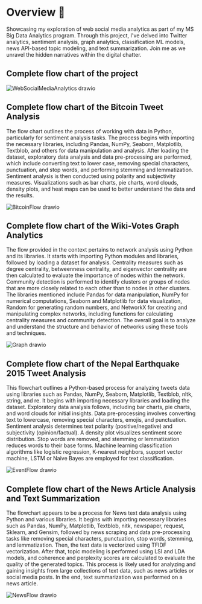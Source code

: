 # Overview 📜
Showcasing my exploration of web social media analytics as part of my MS Big Data Analytics program. Through this project, I've delved into Twitter analytics, sentiment analysis, graph analytics, classification ML models, news API-based topic modeling, and text summarization. Join me as we unravel the hidden narratives within the digital chatter.

## Complete flow chart of the project
![WebSocialMediaAnalytics drawio](https://github.com/sachin14596/Web-Social-Media-Analytics-NLP-and-Grpah-Analytics/assets/88087905/355df15f-0927-4ac9-b8be-9ce71bae9d44)

## Complete flow chart of the Bitcoin Tweet Analysis
The flow chart outlines the process of working with data in Python, particularly for sentiment analysis tasks. The process begins with importing the necessary libraries, including Pandas, NumPy, Seaborn, Matplotlib, Textblob, and others for data manipulation and analysis. After loading the dataset, exploratory data analysis and data pre-processing are performed, which include converting text to lower case, removing special characters, punctuation, and stop words, and performing stemming and lemmatization. Sentiment analysis is then conducted using polarity and subjectivity measures. Visualizations such as bar charts, pie charts, word clouds, density plots, and heat maps can be used to better understand the data and the results.

![BitcoinFlow drawio](https://github.com/sachin14596/Web-Social-Media-Analytics-NLP-and-Grpah-Analytics/assets/88087905/d48f7b84-4781-45a0-87b2-276e9df6ecf1)

## Complete flow chart of the Wiki-Votes Graph Analytics
The flow provided in the context pertains to network analysis using Python and its libraries. It starts with importing Python modules and libraries, followed by loading a dataset for analysis. Centrality measures such as degree centrality, betweenness centrality, and eigenvector centrality are then calculated to evaluate the importance of nodes within the network. Community detection is performed to identify clusters or groups of nodes that are more closely related to each other than to nodes in other clusters. The libraries mentioned include Pandas for data manipulation, NumPy for numerical computations, Seaborn and Matplotlib for data visualization, Random for generating random numbers, and NetworkX for creating and manipulating complex networks, including functions for calculating centrality measures and community detection. The overall goal is to analyze and understand the structure and behavior of networks using these tools and techniques.

![Graph drawio](https://github.com/sachin14596/Web-Social-Media-Analytics-NLP-and-Grpah-Analytics/assets/88087905/3e13b6e6-2d8f-497c-8590-732229d9520f)

## Complete flow chart of the Nepal Earthquake 2015 Tweet Analysis
This flowchart outlines a Python-based process for analyzing tweets data using libraries such as Pandas, NumPy, Seaborn, Matplotlib, Textblob, nltk, string, and re. It begins with importing necessary libraries and loading the dataset. Exploratory data analysis follows, including bar charts, pie charts, and word clouds for initial insights. Data pre-processing involves converting text to lowercase, removing special characters, emojis, and punctuation. Sentiment analysis determines text polarity (positive/negative) and subjectivity (opinion/factual). A density plot visualizes sentiment score distribution. Stop words are removed, and stemming or lemmatization reduces words to their base forms. Machine learning classification algorithms like logistic regression, K-nearest neighbors, support vector machine, LSTM or Naive Bayes are employed for text classification.

![EventFlow drawio](https://github.com/sachin14596/Web-Social-Media-Analytics-NLP-and-Grpah-Analytics/assets/88087905/9617ac16-5cd1-4daa-8ac4-567a81d32651)

## Complete flow chart of the News Article Analysis and Text Summarization
The flowchart appears to be a process for News text data analysis using Python and various libraries. It begins with importing necessary libraries such as Pandas, NumPy, Matplotlib, Textblob, nitk, newspaper, request, Sklearn, and Gensim, followed by news scraping and data pre-processing tasks like removing special characters, punctuation, stop words, stemming, and lemmatization. Then, the text data is vectorized using TFIDF vectorization. After that, topic modeling is performed using LSI and LDA models, and coherence and perplexity scores are calculated to evaluate the quality of the generated topics. This process is likely used for analyzing and gaining insights from large collections of text data, such as news articles or social media posts. In the end, text summarization was performed on a news article.

![NewsFlow drawio](https://github.com/sachin14596/Web-Social-Media-Analytics-NLP-and-Grpah-Analytics/assets/88087905/47173916-d8b1-4440-b7d4-cf0548c8e0eb)
